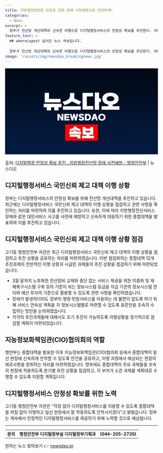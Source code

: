 ```yaml
---
title: 지방행정전산망 안정성 강화 장애 사전예방으로 안전하게!
categories:
  - News
excerpt: >
  정부가 전산망 개선대책의 신속한 이행으로 디지털행정서비스의 안정성 확보를 추진한다. 이에 고기동 행정안전부 …
feature_text: >
  ## whereispost 실시간 뉴스 속보입니다.

  정부가 전산망 개선대책의 신속한 이행으로 디지털행정서비스의 안정성 확보를 추진한다. 이에 고기동 행정안전부 …
image: '/assets/img/newsdao_breakingnews.jpg'
---
```


![뉴스다오 속보](/assets/img/newsdao_breakingnews.jpg)

<p>출처: <a href="https://newsdao.kr/3352" rel="dofollow">디지털행정 안정성 확보 추진…지방행정전산망 장애 사전예방  - 행정안전부</a> | 뉴스다오</p>

<h2>디지털행정서비스 국민신뢰 제고 대책 이행 상황</h2>

<p data-ke-size="size16">정부는 디지털행정서비스의 안정성 확보를 위해 전산망 개선대책을 추진하고 있습니다. 최근에는 디지털행정서비스 국민신뢰 제고 대책의 이행 상황을 점검하고 관련 사항을 확인하는 자리를 마련하여 이를 추진하고 있습니다. 또한, 이에 따라 지방행정전산서비스 장애와 같은 대민서비스 사고를 사전에 예방하고 신속하게 대응하기 위한 종합대책을 발표하여 이를 추진하고 있습니다.</p>

<h2 data-ke-size="size26">디지털행정서비스 국민신뢰 제고 대책 이행 상황 점검</h2>

<p data-ke-size="size16">고기동 행정안전부 차관은 최근 디지털행정서비스 국민신뢰 제고 대책의 이행 상황을 점검하고 추진 상황을 공유하는 자리를 마련하였습니다. 이번 점검회의는 종합대책 12개 추진과제의 전반적인 이행 상황과 시급한 과제들의 추진 상황을 점검하기 위해 마련되었습니다.</p>

<ul>
  <li>3월 달까지 노후화한 전산장비 교체와 중단 없는 서비스 제공을 위한 이중화 및 재해복구시스템 구축 등의 기준이 되는 정보시스템 등급을 각급 기관의 정보시스템 관리와 예산 투자의 기준으로 활용할 수 있도록 관련 사항을 확인하였습니다.</li>
  <li>장애가 발생하더라도 정부의 행정·민원서비스를 이용하는 데 불편이 없도록 하기 위해 서비스 연속성 계획을 각 정보시스템별로 마련할 수 있도록 표준안을 조속히 수립하는 방안을 논의하였습니다.</li>
  <li>각각의 추진과제들에 대해서도 조기 추진이 가능하도록 이행상황을 정기적으로 점검할 계획이 마련되었습니다.</li>
</ul>

<h2 data-ke-size="size26">지능정보화책임관(CIO)협의회의 역할</h2>

<p data-ke-size="size16">행안부는 종합대책을 발표한 이후 지능정보화책임관(CIO)협의회 등에서 종합대책이 일선 현장에 신속하게 안착할 수 있도록 안건을 공유하고, 이행 과정에서 예상되는 현장의 애로사항을 청취하는 자리를 마련하였습니다. 향후에도 종합대책의 주요 과제들을 조속히 현장에 적용하도록 분기별 추진 상황을 점검하고, 각 부처가 소관 과제를 계획대로 수행할 수 있도록 지원할 계획입니다.</p>

<h2 data-ke-size="size26">디지털행정서비스 안정성 확보를 위한 노력</h2>

<p data-ke-size="size16">고기동 행정안전부 차관은 “걱정 없이 디지털행정서비스를 이용할 수 있도록 종합대책을 차질 없이 이행하고 일선 현장에서 잘 작동하도록 안착시키겠다”고 밝혔습니다. 정부는 계속해서 안정적인 디지털행정서비스를 제공하기 위해 노력할 것으로 예상됩니다.</p>

<hr>

<table>
  <tr>
    <td style="text-align: center; height: 17px;"><b>문의</b></td>
    <td style="text-align: center; height: 17px;"><b>행정안전부 디지털정부실 디지털정부기획과</b></td>
    <td style="text-align: center; height: 17px;"><b>(044-205-2720)</b></td>
  </tr>
</table>

<p data-ke-size="size16"></p> 

원하는 뉴스 찾아보기 👉 <a href="https://newsdao.kr" rel="dofollow">newsdao.kr</a>


